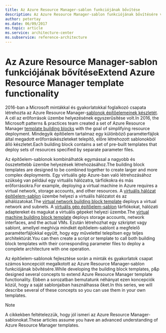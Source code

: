 ```yaml
---
title: Az Azure Resource Manager-sablon funkciójának bővítése
description: Az Azure Resource Manager-sablon funkciójának bővítésére vonatkozó tippeket és trükköket ismertet.
author: petertay
ms.date: 06/09/2017
ms.topic: article
ms.service: architecture-center
ms.subservice: reference-architecture
---
```


# <a name="extend-azure-resource-manager-template-functionality"></a><span data-ttu-id="dc5ca-103">Az Azure Resource Manager-sablon funkciójának bővítése</span><span class="sxs-lookup"><span data-stu-id="dc5ca-103">Extend Azure Resource Manager template functionality</span></span>

<span data-ttu-id="dc5ca-104">2016-ban a Microsoft mintákkal és gyakorlatokkal foglalkozó csapata létrehozta az Azure Resource Manager-[sablonok építőelemeinek készletét](https://github.com/mspnp/template-building-blocks/wiki). A cél az erőforrások üzembe helyezésének egyszerűsítése volt.</span><span class="sxs-lookup"><span data-stu-id="dc5ca-104">In 2016, the Microsoft patterns & practices team created a set of Azure Resource Manager [template building blocks](https://github.com/mspnp/template-building-blocks/wiki) with the goal of simplifying resource deployment.</span></span> <span data-ttu-id="dc5ca-105">Mindegyik építőelem tartalmaz egy különböző paraméterfájlok által megadott erőforráskészleteket telepítő, előre létrehozott sablonokból álló készletet.</span><span class="sxs-lookup"><span data-stu-id="dc5ca-105">Each building block contains a set of pre-built templates that deploy sets of resources specified by separate parameter files.</span></span>

<span data-ttu-id="dc5ca-106">Az építőelem-sablonok kombinálhatók egymással a nagyobb és összetettebb üzembe helyezések létrehozásához.</span><span class="sxs-lookup"><span data-stu-id="dc5ca-106">The building block templates are designed to be combined together to create larger and more complex deployments.</span></span> <span data-ttu-id="dc5ca-107">Egy virtuális gép Azure-ban való létrehozásához szükség van például egy virtuális hálózatra, tárfiókokra és más erőforrásokra.</span><span class="sxs-lookup"><span data-stu-id="dc5ca-107">For example, deploying a virtual machine in Azure requires a virtual network, storage accounts, and other resources.</span></span> <span data-ttu-id="dc5ca-108">A [virtuális hálózat építőelem-sablon](https://github.com/mspnp/template-building-blocks/wiki/VNet-(v1)) üzembe helyezi a virtuális hálózatot és az alhálózatokat.</span><span class="sxs-lookup"><span data-stu-id="dc5ca-108">The [virtual network building block template](https://github.com/mspnp/template-building-blocks/wiki/VNet-(v1)) deploys a virtual network and subnets.</span></span> <span data-ttu-id="dc5ca-109">A [virtuális gép építőelem-sablon](https://github.com/mspnp/template-building-blocks/wiki/Windows-and-Linux-VMs-(v1)) tárfiókokat, hálózati adaptereket és magukat a virtuális gépeket helyezi üzembe.</span><span class="sxs-lookup"><span data-stu-id="dc5ca-109">The [virtual machine building block template](https://github.com/mspnp/template-building-blocks/wiki/Windows-and-Linux-VMs-(v1)) deploys storage accounts, network interfaces, and the actual VMs.</span></span> <span data-ttu-id="dc5ca-110">Ezután létrehozhat egy szkriptet vagy sablont, amellyel meghívja mindkét építőelem-sablont a megfelelő paraméterfájlokkal együtt, hogy egy művelettel telepítsen egy teljes architektúrát.</span><span class="sxs-lookup"><span data-stu-id="dc5ca-110">You can then create a script or template to call both building block templates with their corresponding parameter files to deploy a complete architecture with one operation.</span></span>

<span data-ttu-id="dc5ca-111">Az építőelem-sablonok fejlesztése során a minták és gyakorlatok csapat számos koncepciót megalkotott az Azure Resource Manager-sablon funkciójának bővítésére.</span><span class="sxs-lookup"><span data-stu-id="dc5ca-111">While developing the building block templates, p&p designed several concepts to extend Azure Resource Manager template functionality.</span></span> <span data-ttu-id="dc5ca-112">Ebben a sorozatban bemutatunk néhányat ezen koncepciók közül, hogy a saját sablonjaiban használhassa őket.</span><span class="sxs-lookup"><span data-stu-id="dc5ca-112">In this series, we will describe several of these concepts so you can use them in your own templates.</span></span>

> [!NOTE]
> <span data-ttu-id="dc5ca-113">A cikkekben feltételezzük, hogy jól ismeri az Azure Resource Manager-sablonokat.</span><span class="sxs-lookup"><span data-stu-id="dc5ca-113">These articles assume you have an advanced understanding of Azure Resource Manager templates.</span></span>